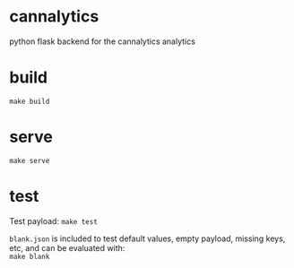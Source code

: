 # cannalytics
python flask backend for the cannalytics analytics

# build
`make build`

# serve
`make serve`

# test
Test payload:
`make test`

`blank.json` is included to test default values, empty payload, missing keys, etc, and can be evaluated with:  
`make blank`
